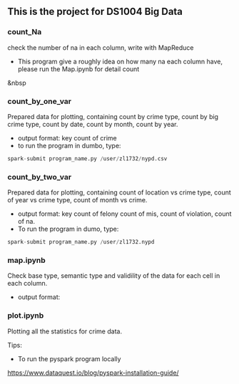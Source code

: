 ## This is the project for DS1004 Big Data
### count_Na
check the number of na in each column, write with MapReduce
- This program give a roughly idea on how many na each column have, please run the Map.ipynb for detail count

&nbsp

### count_by_one_var
Prepared data for plotting, containing count by crime type, count by big crime type, count by date, count by month, count by year. 
- output format: key  count of crime 
- to run the program in dumbo, type:
```python
spark-submit program_name.py /user/zl1732/nypd.csv
```


### count_by_two_var
Prepared data for plotting, containing count of location vs crime type, count of year vs crime type, count of month vs crime. 
- output format: key  count of felony count of mis, count of violation, count of na. 
- To run the program in dumo, type:
```python
spark-submit program_name.py /user/zl1732.nypd
```

### map.ipynb
Check base type, semantic type and validility of the data for each cell in each column.
- output format:

### plot.ipynb
Plotting all the statistics for crime data.


Tips:
- To run the pyspark program locally

https://www.dataquest.io/blog/pyspark-installation-guide/
